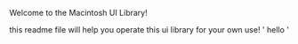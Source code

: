 Welcome to the Macintosh UI Library!

this readme file will help you operate this ui library for your own use!
' hello '
